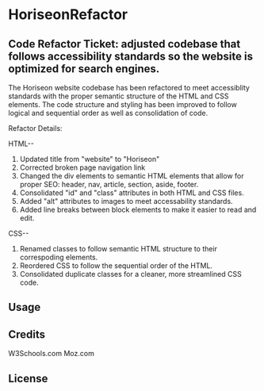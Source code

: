 # HoriseonRefactor

## Code Refactor Ticket: adjusted codebase that follows accessibility standards so the website is optimized for search engines.

The Horiseon website codebase has been refactored to meet accessiblity standards with the proper semantic structure of the HTML and CSS elements. The code structure and styling has been improved to follow logical and sequential order as well as consolidation of code.

Refactor Details:

HTML--
1. Updated title from "website" to "Horiseon"
2. Corrected broken page navigation link
2. Changed the div elements to semantic HTML elements that allow for proper SEO: header, nav, article, section, aside, footer.
3. Consolidated "id" and "class" attributes in both HTML and CSS files.
4. Added "alt" attributes to images to meet accessability standards.
5. Added line breaks between block elements to make it easier to read and edit.

CSS--
1. Renamed classes to follow semantic HTML structure to their correspoding elements.
2. Reordered CSS to follow the sequential order of the HTML.
3. Consolidated duplicate classes for a cleaner, more streamlined CSS code.

## Usage


## Credits
W3Schools.com
Moz.com

## License






